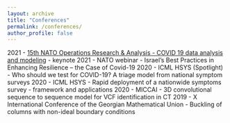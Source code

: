 ```yaml
---
layout: archive
title: "Conferences"
permalink: /conferences/
author_profile: false
---
```


2021 - [15th NATO Operations Research \& Analysis - COVID 19 data analysis and modeling](https://events.sto.nato.int/index.php/upcoming-events/event-list/event/28-conf/350-15th-nato-ora-conference) - keynote
2021 - NATO webinar - Israel’s Best Practices in Enhancing Resilience – the Case of Covid-19
2020 - ICML HSYS (Spotlight) - Who should we test for COVID-19? A triage model from national symptom surveys
2020 - ICML HSYS - Rapid deployment of a nationwide symptoms survey - framework and applications
2020 - MICCAI - 3D convolutional sequence to sequence model for VCF identification in CT
2019 - X International Conference of the Georgian Mathematical Union - Buckling of columns with non-ideal boundary conditions

